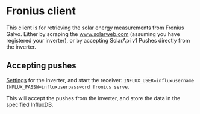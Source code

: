# Fronius client

This client is for retrieving the solar energy measurements from Fronius Galvo.
Either by scraping the www.solarweb.com (assuming you have registered your inverter),
or by accepting SolarApi v1 Pushes directly from the inverter.

## Accepting pushes
[Settings](./screencapture-192-168-1-99-admincgi-bin-1450003121424.png) for the inverter,
and start the receiver: `INFLUX_USER=influxusername INFLUX_PASSW=influxuserpassword fronius serve`.

This will accept the pushes from the inverter, and store the data in the specified InfluxDB.
